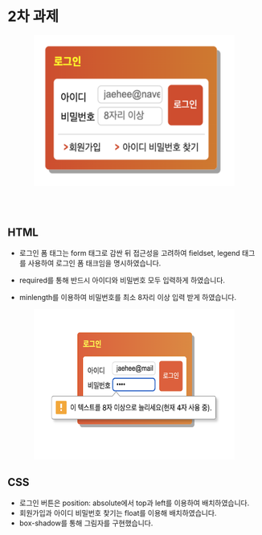 # 2차 과제

<p align="center"><img src="./2차과제이미지.png" width="400" height="300"></p>

<br/>
<br/>

## HTML

- 로그인 폼 태그는 form 태그로 감싼 뒤 접근성을 고려하여 fieldset, legend 태그를 사용하여 로그인 폼 태크임을 명시하였습니다.
- required를 통해 반드시 아이디와 비밀번호 모두 입력하게 하였습니다.

- minlength를 이용하여 비밀번호를 최소 8자리 이상 입력 받게 하였습니다.

<p align="center"><img src="./2차과제이미지2.png" width="400" height="300"></p>

## CSS

- 로그인 버튼은 position: absolute에서 top과 left를 이용하여 배치하였습니다.
- 회원가입과 아이디 비밀번호 찾기는 float를 이용해 배치하였습니다.
- box-shadow를 통해 그림자를 구현했습니다.
